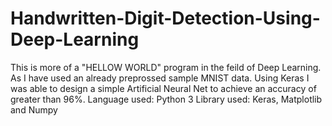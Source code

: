 # Handwritten-Digit-Detection-Using-Deep-Learning
This is more of a "HELLOW WORLD" program in the feild of Deep Learning. As I have used an already preprossed sample MNIST data. Using Keras I was able to design a simple Artificial Neural Net to achieve an accuracy of greater than 96%.
Language used: Python 3
Library used: Keras, Matplotlib and Numpy
